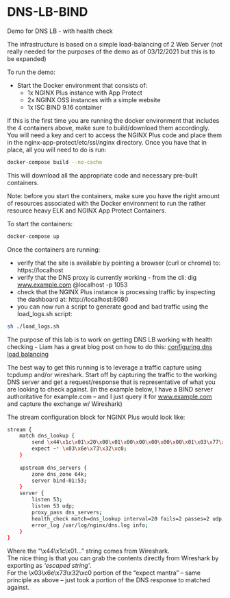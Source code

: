 # DNS-LB-BIND
Demo for DNS LB - with health check

The infrastructure is based on a simple load-balancing of 2 Web Server (not really needed for the purposes of the demo as of 03/12/2021 but this is to be expanded)

To run the demo: 
- Start the Docker environment that consists of: 
    - 1x NGINX Plus instance with App Protect
    - 2x NGINX OSS instances with a simple website
    - 1x ISC BIND 9.16 container

If this is the first time you are running the docker environment that includes the 4 containers above, make sure to build/download them accordingly.    
You will need a key and cert to access the NGINX Plus code and place them in the nginx-app-protect/etc/ssl/nginx directory.  Once you have that in place, all you will need to do is run: 
```bash 
docker-compose build --no-cache
```

This will download all the appropriate code and necessary pre-built containers. 

Note: before you start the containers, make sure you have the right amount of resources associated with the Docker environment to run the rather resource heavy ELK and NGINX App Protect Containers. 

To start the containers: 
```bash
docker-compose up
```

Once the containers are running:
- verify that the site is available by pointing a browser (curl or chrome) to: https://localhost
- verify that the DNS proxy is currently working - from the cli: dig www.example.com @localhost -p 1053
- check that the NGINX Plus instance is processing traffic by inspecting the dashboard at: http://localhost:8080
- you can now run a script to generate good and bad traffic using the load_logs.sh script:
```bash
sh ./load_logs.sh
```

The purpose of this lab is to work on getting DNS LB working with health checking - 
Liam has a great blog post on how to do this: [configuring dns load balancing](https://www.nginx.com/blog/load-balancing-dns-traffic-nginx-plus/)


The best way to get this running is to leverage a traffic capture using tcpdump and/or wireshark. Start off by capturing the traffic to the working DNS server and get a request/response that is representative of what you are looking to check against. (in the example below, I have a BIND server authoritative for example.com – and I just query it for www.example.com and capture the exchange w/ Wireshark)
 
The stream configuration block for NGINX Plus would look like: 
```bash
stream {
    match dns_lookup {
        send \x44\x1c\x01\x20\x00\x01\x00\x00\x00\x00\x00\x01\x03\x77\x77\x77\x07\x65\x78\x61\x6d\x70\x6c\x65\x03\x63\x6f\x6d\x00\x00\x01\x00\x01\x00\x00\x29\x10\x00\x00\x00\x00\x00\x00\x00;
        expect ~* \x03\x6e\x73\x32\xc0;
    }
 
    upstream dns_servers {
        zone dns_zone 64k;
        server bind-01:53;
    }
    server {
        listen 53;
        listen 53 udp;
        proxy_pass dns_servers;
        health_check match=dns_lookup interval=20 fails=2 passes=2 udp;
        error_log /var/log/nginx/dns.log info;
    }
}
```

Where the “\x44\x1c\x01\...” string comes from Wireshark.  
The nice thing is that you can grab the contents directly from Wireshark by exporting as *'escaped string'*.  
For the \x03\x6e\x73\x32\xc0 portion of the “expect mantra” – same principle as above – just took a portion of the DNS response to matched against. 
